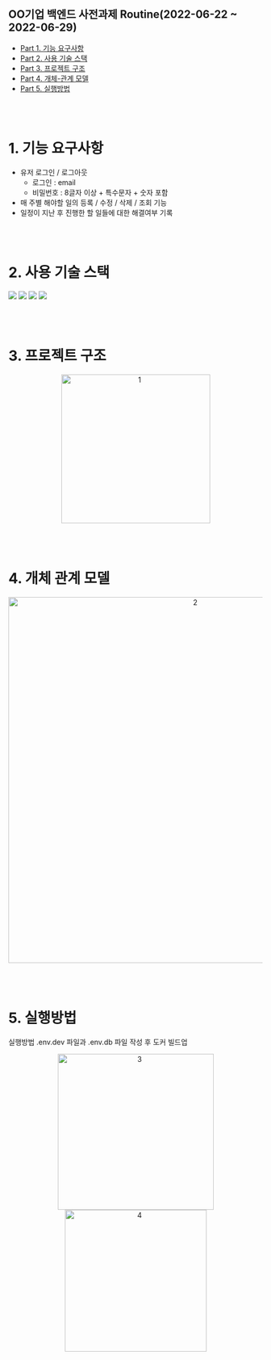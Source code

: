 ## OO기업 백엔드 사전과제 Routine(2022-06-22 ~ 2022-06-29)
- [Part 1. 기능 요구사항](#1-기능-요구사항)
- [Part 2. 사용 기술 스택](#2-사용-기술-스택)
- [Part 3. 프로젝트 구조](#3-프로젝트-구조)
- [Part 4. 개체-관계 모델](#4-개체-관계-모델)
- [Part 5. 실행방법](#5-실행방법)


<br><br>

# 1. 기능 요구사항
- 유저 로그인 / 로그아웃
    - 로그인 : email
    - 비밀번호 : 8글자 이상 + 특수문자 + 숫자 포함
- 매 주별 해야할 일의 등록 / 수정 / 삭제 / 조회 기능
- 일정이 지난 후 진행한 할 일들에 대한 해결여부 기록


<br><br>

# 2. 사용 기술 스택
<p>
    <img src="https://img.shields.io/badge/Docker-2496ED?style=flat-square&logo=Docker&logoColor=white"/>
    <img src="https://img.shields.io/badge/Python-3776AB?style=flat-square&logo=Python&logoColor=white"/>
    <img src="https://img.shields.io/badge/Django-092E20?style=flat-square&logo=Django&logoColor=white"/>
    <img src="https://img.shields.io/badge/PostgreSQL-4169E1?style=flat-square&logo=PostgreSQL&logoColor=white"/>
</p>
<br><br>

# 3. 프로젝트 구조
<p align="center">
  <img width="295" alt="1" src="https://user-images.githubusercontent.com/82914197/176438570-33252ce6-5375-429d-9965-58983e69ddda.png">
</p>
<br><br>

# 4. 개체 관계 모델
<p align="center">
  <img width="725" alt="2" src="https://user-images.githubusercontent.com/82914197/176439235-124750c3-a43f-45ad-a75e-d9722b5cf6e6.png">
</p>
<br><br>

# 5. 실행방법
실행방법 .env.dev 파일과 .env.db 파일 작성 후 도커 빌드업
<p align="center">
    <img width="309" alt="3" src="https://user-images.githubusercontent.com/82914197/176442308-e5c98a9b-b988-409f-b064-aae1fce85eb6.png">
    <img width="281" alt="4" src="https://user-images.githubusercontent.com/82914197/176441554-bffe55b1-5b7d-4d18-a0db-ff9fb6fc5a28.png">
</p>



